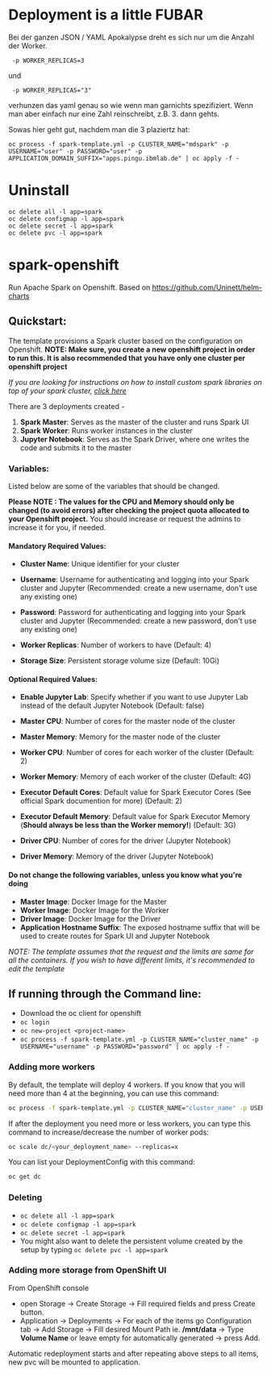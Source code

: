 # Deployment is a little FUBAR

Bei der ganzen JSON / YAML Apokalypse dreht es sich nur um die Anzahl der Worker.
````
 -p WORKER_REPLICAS=3
````
und
````
 -p WORKER_REPLICAS="3"
````
verhunzen das yaml genau so wie wenn man garnichts spezifiziert.
Wenn man aber einfach nur eine Zahl reinschreibt, z.B. 3. dann gehts.

Sowas hier geht gut, nachdem man die 3 plaziertz hat:

````
oc process -f spark-template.yml -p CLUSTER_NAME="mdspark" -p USERNAME="user" -p PASSWORD="user" -p APPLICATION_DOMAIN_SUFFIX="apps.pingu.ibmlab.de" | oc apply -f -
````

# Uninstall 

````
oc delete all -l app=spark
oc delete configmap -l app=spark
oc delete secret -l app=spark
oc delete pvc -l app=spark
````


# spark-openshift
Run Apache Spark on Openshift. Based on https://github.com/Uninett/helm-charts

## Quickstart:

The template provisions a Spark cluster based on the configuration on Openshift. 
**NOTE: Make sure, you create a new openshift project in order to run this. It is also recommended that you have only one cluster per openshift project**

*If you are looking for instructions on how to install custom spark libraries on top of your spark cluster, [click here](https://github.com/CSCfi/spark-openshift/blob/master/installing_libraries.md)*

There are 3 deployments created - 
1. **Spark Master**: Serves as the master of the cluster and runs Spark UI
2. **Spark Worker**: Runs worker instances in the cluster
3. **Jupyter Notebook**: Serves as the Spark Driver, where one writes the code and submits it to the master

### Variables:

Listed below are some of the variables that should be changed.

**Please NOTE : The values for the CPU and Memory should only be changed (to avoid errors) after checking the project quota allocated to your Openshift project.** You should increase or request the admins to increase it for you, if needed.

#### Mandatory Required Values:
- **Cluster Name**: Unique identifier for your cluster
- **Username**: Username for authenticating and logging into your Spark cluster and Jupyter (Recommended: create a new username, don't use any existing one)
- **Password**: Password for authenticating and logging into your Spark cluster and Jupyter (Recommended: create a new password, don't use any existing one)
- **Worker Replicas**: Number of workers to have (Default: 4)

- **Storage Size**: Persistent storage volume size (Default: 10Gi)

#### Optional Required Values:
- **Enable Jupyter Lab**: Specify whether if you want to use Jupyter Lab instead of the default Jupyter Notebook (Default: false) 
- **Master CPU**: Number of cores for the master node of the cluster
- **Master Memory**: Memory for the master node of the cluster
- **Worker CPU**: Number of cores for each worker of the cluster (Default: 2)
- **Worker Memory**: Memory of each worker of the cluster (Default: 4G)

- **Executor Default Cores**: Default value for Spark Executor Cores (See official Spark documention for more) (Default: 2)
- **Executor Default Memory**: Default value for Spark Executor Memory (**Should always be less than the Worker memory!**) (Default: 3G)

- **Driver CPU**: Number of cores for the driver (Jupyter Notebook)
- **Driver Memory**: Memory of the driver (Jupyter Notebook)

#### Do not change the following variables, unless you know what you're doing
- **Master Image**: Docker Image for the Master
- **Worker Image**: Docker Image for the Worker 
- **Driver Image**: Docker Image for the Driver 
- **Application Hostname Suffix**: The exposed hostname suffix that will be used to create routes for Spark UI and Jupyter Notebook

*NOTE: The template assumes that the request and the limits are same for all the containers. If you wish to have different limits, it's recommended to edit the template*


## If running through the Command line:

* Download the oc client for openshift
* `oc login`
* `oc new-project <project-name>`
* `oc process -f spark-template.yml -p CLUSTER_NAME="cluster_name" -p USERNAME="username" -p PASSWORD="password" | oc apply -f -`

### Adding more workers
By default, the template will deploy 4 workers. If you know that you will need more than 4 at the beginning, you can use this command:  
```sh
oc process -f spark-template.yml -p CLUSTER_NAME="cluster_name" -p USERNAME="username" -p PASSWORD="password" -p WORKER_REPLICAS="x"
```

If after the deployment you need more or less workers, you can type this command to increase/decrease the number of worker pods:  
```sh
oc scale dc/<your_deployment_name> --replicas=x
```

You can list your DeploymentConfig with this command:
```sh
oc get dc
```

### Deleting

* `oc delete all -l app=spark`
* `oc delete configmap -l app=spark`
* `oc delete secret -l app=spark`
* You might also want to delete the persistent volume created by the setup by typing `oc delete pvc -l app=spark`

### Adding more storage from OpenShift UI
From OpenShift console
* open Storage -> Create Storage -> Fill required fields and press Create button.
* Application -> Deployments -> For each of the items go Configuration tab -> Add Storage -> Fill desired Mount Path ie. **/mnt/data**  -> Type **Volume Name** or leave empty for automatically generated -> press Add.

Automatic redeployment starts and after repeating above steps to all items, new pvc will be mounted to application.

